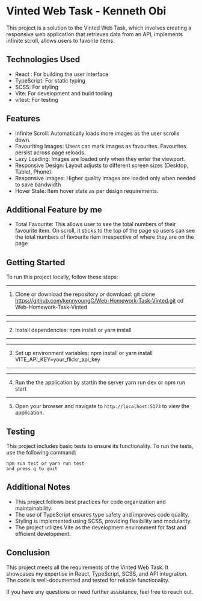 # Vinted Web Task - Kenneth Obi

This project is a solution to the Vinted Web Task, which involves creating a responsive web application that retrieves data from an API, implements infinite scroll, allows users to favorite items.

## Technologies Used

- React : For building the user interface
- TypeScript: For static typing
- SCSS: For styling
- Vite: For development and build tooling
- vitest: For testing

## Features

- Infinite Scroll: Automatically loads more images as the user scrolls down.
- Favouriting Images: Users can mark images as favourites. Favourites persist across page reloads.
- Lazy Loading: Images are loaded only when they enter the viewport.
- Responsive Design: Layout adjusts to different screen sizes (Desktop, Tablet, Phone).
- Responsive Images: Higher quality images are loaded only when needed to save bandwidth
- Hover State: Item hover state as per design requirements.

## Additional Feature by me

- Total Favourite: This allows user to see the total numbers of their favourite item. On scroll, it sticks to the top of the page so users can see the total numbers of favourite item irrespective of where they are on the page

## Getting Started

To run this project locally, follow these steps:

---

1. Clone or download the repository or download:
   git clone https://github.com/kennyoungC/Web-Homework-Task-Vinted.git
   cd Web-Homework-Task-Vinted

---

---

2. Install dependencies:
   npm install or yarn install

---

---

3. Set up environment variables:
   npm install or yarn install
   VITE_API_KEY=your_flickr_api_key

---

---

4. Run the the application by startin the server
   yarn run dev or npm run start

---

5. Open your browser and navigate to `http://localhost:5173` to view the application.

## Testing

This project includes basic tests to ensure its functionality. To run the tests, use the following command:

```
npm run test or yarn run test
and press q to quit
```

## Additional Notes

- This project follows best practices for code organization and maintainability.
- The use of TypeScript ensures type safety and improves code quality.
- Styling is implemented using SCSS, providing flexibility and modularity.
- The project utilizes Vite as the development environment for fast and efficient development.

## Conclusion

This project meets all the requirements of the Vinted Web Task. It showcases my expertise in React, TypeScript, SCSS, and API integration. The code is well-documented and tested for reliable functionality.

If you have any questions or need further assistance, feel free to reach out.
